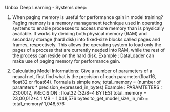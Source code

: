 Unbox Deep Learning - Systems deep:
1) When paging memory is useful for performance gain in model training? <br>
   Paging memory is a memory management technique used in operating systems to enable processes to access more memory than is physically available. It works by dividing both physical memory 
   (RAM) and secondary storage (hard disk) into fixed-size blocks called pages and frames, respectively. This allows the operating system to load only the pages of a process that 
   are currently needed into RAM, while the rest of the process can reside on the hard disk. 
   Example : DataLoader can make use of paging memory for performance gain.


2) Calculating Model Informations:
   Give a number of parameters of a neural net, first find what is the precision of each parameter(float16, float32 or float64).
   Formula is simple now,             total_memory = (number of paramters * precision_expressed_in_bytes)
                                      Example :  PARAMTETERS : 2300012, PRECISION :  float32 (32/8=4 BYTES)
                                      total_memory = 23,00,012*4
                                      1 MB = 1,048,576 bytes
                                      to_get_model_size_in_mb = total_memory/ 1,048,576

